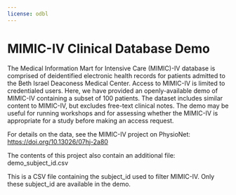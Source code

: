 ```yaml
---
license: odbl
---
```


# MIMIC-IV Clinical Database Demo

The Medical Information Mart for Intensive Care (MIMIC)-IV database is comprised
of deidentified electronic health records for patients admitted to the Beth Israel
Deaconess Medical Center. Access to MIMIC-IV is limited to credentialed users.
Here, we have provided an openly-available demo of MIMIC-IV containing a subset
of 100 patients. The dataset includes similar content to MIMIC-IV, but excludes
free-text clinical notes. The demo may be useful for running workshops and for
assessing whether the MIMIC-IV is appropriate for a study before making an access
request.

For details on the data, see the MIMIC-IV project on PhysioNet:
https://doi.org/10.13026/07hj-2a80

The contents of this project also contain an additional file:
demo_subject_id.csv

This is a CSV file containing the subject_id used to filter MIMIC-IV. Only
these subject_id are available in the demo.

